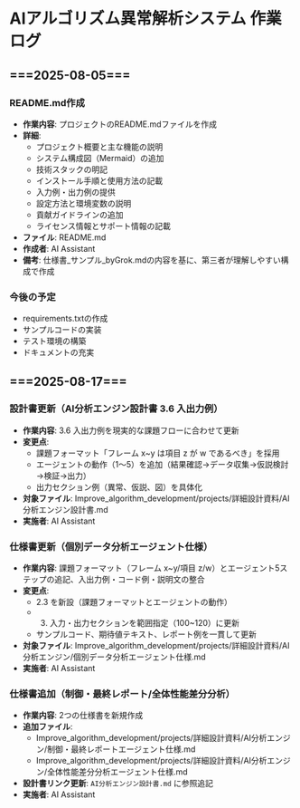 # AIアルゴリズム異常解析システム 作業ログ

## ===2025-08-05===

### README.md作成
- **作業内容**: プロジェクトのREADME.mdファイルを作成
- **詳細**: 
  - プロジェクト概要と主な機能の説明
  - システム構成図（Mermaid）の追加
  - 技術スタックの明記
  - インストール手順と使用方法の記載
  - 入力例・出力例の提供
  - 設定方法と環境変数の説明
  - 貢献ガイドラインの追加
  - ライセンス情報とサポート情報の記載
- **ファイル**: README.md
- **作成者**: AI Assistant
- **備考**: 仕様書_サンプル_byGrok.mdの内容を基に、第三者が理解しやすい構成で作成

### 今後の予定
- requirements.txtの作成
- サンプルコードの実装
- テスト環境の構築
- ドキュメントの充実 

## ===2025-08-17===

### 設計書更新（AI分析エンジン設計書 3.6 入出力例）
- **作業内容**: 3.6 入出力例を現実的な課題フローに合わせて更新
- **変更点**:
  - 課題フォーマット「フレーム x~y は項目 z が w であるべき」を採用
  - エージェントの動作（1〜5）を追加（結果確認→データ収集→仮説検討→検証→出力）
  - 出力セクション例（異常、仮説、図）を具体化
- **対象ファイル**: Improve_algorithm_development/projects/詳細設計資料/AI分析エンジン設計書.md
- **実施者**: AI Assistant

### 仕様書更新（個別データ分析エージェント仕様）
- **作業内容**: 課題フォーマット（フレーム x~y/項目 z/w）とエージェント5ステップの追記、入出力例・コード例・説明文の整合
- **変更点**:
  - 2.3 を新設（課題フォーマットとエージェントの動作）
  - 3. 入力・出力セクションを範囲指定（100~120）に更新
  - サンプルコード、期待値テキスト、レポート例を一貫して更新
- **対象ファイル**: Improve_algorithm_development/projects/詳細設計資料/AI分析エンジン/個別データ分析エージェント仕様.md
- **実施者**: AI Assistant

### 仕様書追加（制御・最終レポート/全体性能差分分析）
- **作業内容**: 2つの仕様書を新規作成
- **追加ファイル**:
  - Improve_algorithm_development/projects/詳細設計資料/AI分析エンジン/制御・最終レポートエージェント仕様.md
  - Improve_algorithm_development/projects/詳細設計資料/AI分析エンジン/全体性能差分分析エージェント仕様.md
- **設計書リンク更新**: `AI分析エンジン設計書.md` に参照追記
- **実施者**: AI Assistant